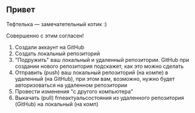 ## Привет 

Тефтелька — замечатетельный котик :) 

Совершенно с этим согласен!

1. Создали аккаунт на GitHub
2. Создать локальный репозиторий
3. "Подружить" ваш локальный и удаленный репозитории. GitHub при создании нового репозитория подскажет, как это можно сделать
4. Отправить (push) ваш локальный репозиторий (на компе) в удаленный (на GitHub), при этом вам, возможно, нужно будет авторизоваться на удаленном репозитории
5. Провести изменения "с другого компьютера"
6. Выкачать (pull) frneактуальсостояния из удаленного репозитория (GitHub) на локальный (на комп)